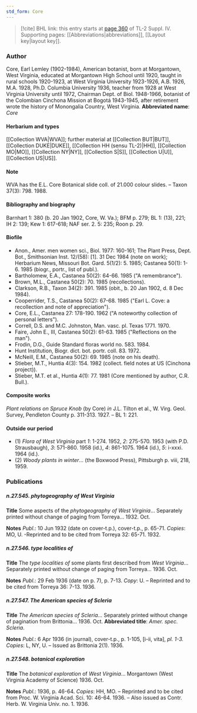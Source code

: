```yaml
---
std_form: Core
---
```


> [!cite] BHL link: this entry starts at [page 360](https://www.biodiversitylibrary.org/page/33266037) of TL-2 Suppl. IV.
> Supporting pages: [[Abbreviations|abbreviations]], [[Layout key|layout key]].

### Author

Core, Earl Lemley (1902-1984), American botanist, born at Morgantown, West Virginia, educated at Morgantown High School until 1920, taught in rural schools 1920-1923, at West Virginia University 1923-1926, A.B. 1926, M.A. 1928, Ph.D. Columbia University 1936, teacher from 1928 at West Virginia University until 1972, Chairman Dept. of Biol. 1948-1966, botanist of the Colombian Cinchona Mission at Bogotá 1943-1945, after retirement wrote the history of Monongalia Country, West Virginia. 
**Abbreviated name**: *Core*

#### Herbarium and types

[[Collection WVA|WVA]]; further material at [[Collection BUT|BUT]], [[Collection DUKE|DUKE]], [[Collection HH (sensu TL-2)|HH]], [[Collection MO|MO]], [[Collection NY|NY]], [[Collection S|S]], [[Collection U|U]], [[Collection US|US]].

#### Note

WVA has the E.L. Core Botanical slide coll. of 21.000 colour slides. – Taxon 37(3): 798. 1988.

#### Bibliography and biography

Barnhart 1: 380 (b. 20 Jan 1902, Core, W. Va.); BFM p. 279; BL 1: (13), 221; IH 2: 139; Kew 1: 617-618; NAF ser. 2. 5: 235; Roon p. 29.

#### Biofile

- Anon., Amer. men women sci., Biol. 1977: 160-161; The Plant Press, Dept. Bot., Smithsonian Inst. 12/(58): \[1\]. 31 Dec 1984 (note on work); Herbarium News, Missouri Bot. Gard. 5(1/2): 5. 1985; Castanea 50(1): 1-6. 1985 (biogr., portr., list of publ.).
- Bartholomew, E.A., Castanea 50(2): 64-66. 1985 ("A remembrance").
- Brown, M.L., Castanea 50(2): 70. 1985 (recollections).
- Clarkson, R.B., Taxon 34(2): 391. 1985 (obit., b. 20 Jan 1902, d. 8 Dec 1984).
- Cooperrider, T.S., Castanea 50(2): 67-68. 1985 ("Earl L. Cove: a recollection and note of appreciation").
- Core, E.L., Castanea 27: 178-190. 1962 ("A noteworthy collection of personal letters").
- Correll, D.S. and M.C. Johnston, Man. vasc. pl. Texas 1771. 1970.
- Faire, John E., III, Castanea 50(2): 61-63. 1985 ("Reflections on the man").
- Frodin, D.G., Guide Standard floras world no. 583. 1984.
- Hunt Institution, Biogr. dict. bot. portr. coll. 83. 1972.
- McNeill, E.M., Castanea 50(2): 69. 1985 (note on his death).
- Stieber, M.T., Huntia 4(3): 154. 1982 (collect. field notes at US (Cinchona project)).
- Stieber, M.T. et al., Huntia 4(1): 77. 1981 (Core mentioned by author, C.R. Bull.).

#### Composite works

*Plant relations on Spruce Knob* (by Core) *in* J.L. Tilton et al., W. Virg. Geol. Survey, Pendleton County p. 311-313. 1927. – BL 1: 221.

#### Outside our period

- (1) *Flora of West Virginia* part *1*: 1-274. 1952, *2*: 275-570. 1953 (with P.D. Strausbaugh), *3*: 571-860. 1958 (id.), *4*: 861-1075. 1964 (id.), *5*: i-xxxi. 1964 (id.).
- (2) *Woody plants in winter*... (the Boxwood Press), Pittsburgh p. viii, 218, 1959.

### Publications

##### n.27.545. phytogeography of West Virginia

**Title**
Some aspects of the *phytogeography of West Virginia*... Separately printed without change of paging from Torreya... 1932. Oct.

**Notes**
*Publ*.: 10 Jun 1932 (date on cover-t.p.), cover-t.p., p. 65-71. *Copies*: MO, U. -Reprinted and to be cited from Torreya 32: 65-71. 1932.

##### n.27.546. type localities of

**Title**
The *type localities of* some plants first described from *West Virginia*... Separately printed without change of paging from Torreya... 1936. Oct.

**Notes**
*Publ*.: 29 Feb 1936 (date on p. 7), p. 7-13. *Copy*: U. – Reprinted and to be cited from Torreya 36: 7-13. 1936.

##### n.27.547. The American species of Scleria

**Title**
*The American species of Scleria*... Separately printed without change of pagination from Brittonia... 1936. Oct.
**Abbreviated title**: *Amer. spec. Scleria*.

**Notes**
*Publ*.: 6 Apr 1936 (in journal), cover-t.p., p. 1-105, \[i-ii, vita\], *pl. 1-3. Copies*: L, NY, U. – Issued as Brittonia 2(1). 1936.

##### n.27.548. botanical exploration

**Title**
The *botanical exploration* of *West Virginia*... Morgantown (West Virginia Academy of Science) 1936. Oct.

**Notes**
*Publ*.: 1936, p. 46-64. *Copies*: HH, MO. – Reprinted and to be cited from Proc. W. Virginia Acad. Sci. 10: 46-64. 1936. – Also issued as Contr. Herb. W. Virginia Univ. no. 1. 1936.

